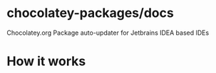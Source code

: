 # chocolatey-packages/docs
Chocolatey.org Package auto-updater for Jetbrains IDEA based IDEs

# How it works
